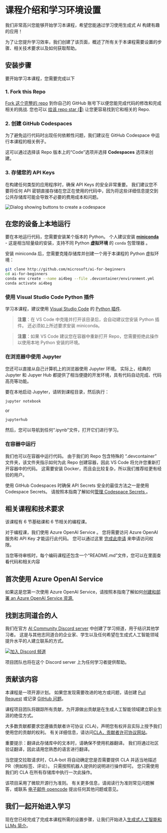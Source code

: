 # 课程介绍和学习环境设置

我们非常高兴您能够开始学习本课程，希望您能通过学习使用生成式 AI 构建有趣的应用！

为了让您提升学习效率，我们创建了该页面，概述了所有关于本课程需要设置的步骤、相关技术要求以及如何获取帮助。

## 安装步骤

要开始学习本课程，您需要完成以下

### 1. Fork this Repo

[Fork 这个完整的 repo](https://github.com/microsoft/generative-ai-for-beginners/fork?WT.mc_id=academic-105485-koreyst) 到你自己的 GitHub 账号下以便您能完成代码的修改和完成相关的挑战. 您也可以 [给该 repo star (🌟)](https://docs.github.com/en/get-started/exploring-projects-on-github/saving-repositories-with-stars?WT.mc_id=academic-105485-koreyst) 让您更容易找到它和相关的 Repo.

### 2. 创建 GitHub Codespaces

为了避免运行代码时出现任何依赖性问题，我们建议在 GitHub Codespace 中运行本课程的相关例子。

这可以通过选择该 Repo 版本上的“Code”选项并选择 **Codespaces** 选项来创建。

### 3. 存储您的 API Keys

在构建任何类型的应用程序时，确保 API Keys 的安全非常重要。 我们建议您不要将任何 API 密钥直接存储在您正在使用的代码中，因为将这些详细信息提交到公共存储库可能会导致不必要的费用成本和问题。

![Dialog showing buttons to create a codespace](../../images/who-will-pay.webp?WT.mc_id=academic-105485-koreyst)

## 在您的设备上本地运行

要在本地运行代码，您需要安装某个版本的 Python。 个人建议安装 **[miniconda](https://conda.io/en/latest/miniconda.html?WT.mc_id=academic-105485-koreyst)** - 这是相当轻量级的安装，支持不同 Python **虚拟环境** 的 `conda` 包管理器 。

安装 miniconda 后，您需要克隆存储库并创建一个用于本课程的 Python 虚拟环境：

```bash
git clone http://github.com/microsoft/ai-for-beginners
cd ai-for-beginners
conda env create --name ai4beg --file .devcontainer/environment.yml
conda activate ai4beg
```

### 使用 Visual Studio Code Python 插件

学习本课程，建议使用 [Visual Studio Code](http://code.visualstudio.com/?WT.mc_id=academic-77998-bethanycheum) 的 [Python 插件](https://marketplace.visualstudio.com/items?itemName=ms-python.python&WT.mc_id=academic-77998-bethanycheum).

> **注意**：在 VS Code 中克隆并打开该目录后，会自动建议您安装 Python 插件。 还必须如上所述要求安装 miniconda。

> **注意**：如果 VS Code 建议您在容器中重新打开 Repo，您需要拒绝此操作以使用本地 Python 安装的环境。

### 在浏览器中使用 Jupyter 

您还可以直接从自己计算机上的浏览器使用 Jupyter 环境。 实际上，经典的 Jupyter 和 Jupyer Hub 都提供了相当便捷的开发环境，具有代码自动完成、代码高亮等功能。

要在本地启动 Jupyter，请转到课程目录，然后执行：

```bash
jupyter notebook
```
or
```bash
jupyterhub
```
然后，您可以导航到任何“.ipynb”文件，打开它们进行学习。

### 在容器中运行

我们也可以在容器中运行代码。 由于我们的 Repo 包含特殊的 “.devcontainer” 文件夹，该文件夹指示如何为此 Repo 创建容器，因此 VS Code 将允许您重新打开容器中的代码。 这需要安装 Docker，而且会比较复杂，所以我们推荐给更有经验的用户。

使用 GitHub Codespaces 时确保 API Secrets 安全的最佳方法之一是使用 Codespace Secrets。 请按照本指南了解如何[管理 Codespace Secrets ](https://docs.github.com/en/codespaces/managing-your-codespaces/managing-secrets-for-your-codespaces?WT.mc_id=academic-105485-koreyst)。

## 相关课程和技术要求

该课程有 6 节基础课和 6 节相关的编程课。

对于编程课，我们使用 Azure OpenAI Service 。 您将需要访问 Azure OpenAI 服务和 API Key 才能运行此代码。 您可以通过这里 [完成此申请](https://customervoice.microsoft.com/Pages/ResponsePage.aspx?id=v4j5cvGGr0GRqy180BHbR7en2Ais5pxKtso_Pz4b1_xUOFA5Qk1UWDRBMjg0WFhPMkIzTzhKQ1dWNyQlQCN0PWcu&culture=en-us&country=us?WT.mc_id=academic-105485-koreyst) 来申请访问权限。

当您等待审核时，每个编码课程还包含一个“README.md”文件，您可以在里面查看代码和相关内容

## 首次使用 Azure OpenAI Service

如果这是您第一次使用 Azure OpenAI Service，请按照本指南了解如何[创建和部署 an Azure OpenAI Service 资源.](https://learn.microsoft.com/azure/ai-services/openai/how-to/create-resource?pivots=web-portal&WT.mc_id=academic-105485-koreyst)

## 找到志同道合的人

我们在官方 [AI Community Discord server](https://aka.ms/genai-discord?WT.mc_id=academic-105485-koreyst) 中创建了学习频道，用于结识其他学习者。 这是与其他志同道合的企业家、学生以及任何希望在生成式人工智能领域提升水平的人建立联系的方式。

[![加入 Discord 频道](https://dcbadge.vercel.app/api/server/ByRwuEEgH4?WT.mc_id=academic-105485-koreyst)](https://aka.ms/genai-discord?WT.mc_id=academic-105485-koreyst)

项目团队也将在这个 Discord server 上为任何学习者提供帮助。

## 贡献该内容

本课程是一项开源计划。 如果您发现需要改进的地方或问题，请创建 [Pull Request](https://github.com/microsoft/generative-ai-for-beginners/pulls?WT.mc_id=academic-105485-koreyst) 或记录 [GitHub 问题](https://github.com/microsoft/generative-ai-for-beginners/issues?WT.mc_id=academic-105485-koreyst)。

课程项目团队将跟踪所有贡献，为开源做出贡献是在生成人工智能领域建立职业生涯的绝佳方式。

大多数贡献都要求您遵循贡献者许可协议 (CLA)，声明您有权并且实际上授予我们使用您的贡献的权利。 有关详细信息，请访问[CLA，贡献者许可协议网站](https://cla.microsoft.com?WT.mc_id=academic-105485-koreyst)。

重要提示：翻译此存储库中的文本时，请确保不使用机器翻译。 我们将通过社区验证翻译，因此请用您熟悉的语言进行翻译。

当您提交拉取请求时，CLA-bot 将自动确定您是否需要提供 CLA 并适当地描述 PR（例如标签、评论）。 只需按照机器人提供的说明进行操作即可。 您只需使用我们的 CLA 在所有存储库中执行一次此操作。

该项目采用了微软开源行为准则。 有关更多信息，请阅读行为准则常见问题解答，或联系 [电子邮件 opencode](opencode@microsoft.com) 提出任何其他问题或意见。

## 我们一起开始进入学习

现在您已经完成了完成本课程所需的设置步骤，让我们开始进入[生成式人工智能和 LLMs 简介](../../../01-introduction-to-genai/translations/cn/README.md?WT.mc_id=academic-105485-koreyst)。

